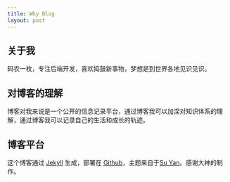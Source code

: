 ```yaml
---
title: Why Blog
layout: post
---
```


## 关于我

码农一枚，专注后端开发，喜欢捣鼓新事物，梦想是到世界各地见识见识。

## 对博客的理解

博客对我来说是一个公开的信息记录平台，通过博客我可以加深对知识体系的理解，通过博客我可以记录自己的生活和成长的轨迹。

## 博客平台

这个博客通过 [Jekyll](http://jekyllrb.com/) 生成，部署在 [Github](https://pages.github.com)，主题来自于[Su Yan](https://github.com/suyan)。感谢大神的制作。

